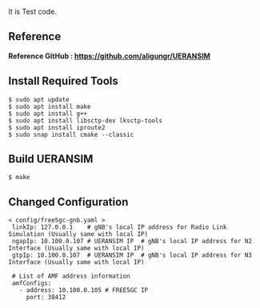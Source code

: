 It is Test code.

## Reference 
**Reference GitHub : https://github.com/aligungr/UERANSIM**

## Install Required Tools
```
$ sudo apt update
$ sudo apt install make
$ sudo apt install g++
$ sudo apt install libsctp-dev lksctp-tools
$ sudo apt install iproute2
$ sudo snap install cmake --classic
```

## Build UERANSIM
```
$ make
```

## Changed Configuration
```
< config/free5gc-gnb.yaml >
 linkIp: 127.0.0.1    # gNB's local IP address for Radio Link Simulation (Usually same with local IP)
 ngapIp: 10.100.0.107 # UERANSIM IP  # gNB's local IP address for N2 Interface (Usually same with local IP)
 gtpIp: 10.100.0.107  # UERANSIM IP  # gNB's local IP address for N3 Interface (Usually same with local IP)

 # List of AMF address information
 amfConfigs:
   - address: 10.100.0.105 # FREE5GC IP
     port: 38412
```
